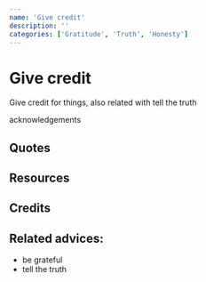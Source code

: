 ```yaml
---
name: 'Give credit'
description: ''
categories: ['Gratitude', 'Truth', 'Honesty']
---
```

# Give credit

Give credit for things, also related with tell the truth

acknowledgements

## Quotes

## Resources

## Credits

## Related advices:

- be grateful
- tell the truth
